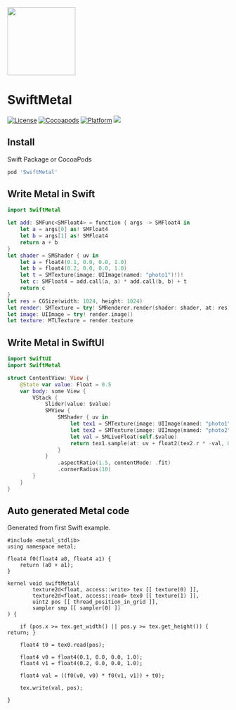 <img src="https://github.com/hexagons/SwiftMetal/blob/master/Assets/SwiftMetal-Bond-Logo-Mini.png?raw=true" width="155"/> 

# SwiftMetal

[![License](https://img.shields.io/cocoapods/l/SwiftMetal.svg)](https://github.com/hexagons/SwiftMetal/blob/master/LICENSE)
[![Cocoapods](https://img.shields.io/cocoapods/v/SwiftMetal.svg)](http://cocoapods.org/pods/SwiftMetal)
[![Platform](https://img.shields.io/cocoapods/p/SwiftMetal.svg)](http://cocoapods.org/pods/SwiftMetal)
<img src="https://img.shields.io/badge/in-swift5.0-orange.svg">

## Install

Swift Package or CocoaPods

```ruby
pod 'SwiftMetal'
```

## Write Metal in Swift

~~~~swift
import SwiftMetal
~~~~

~~~~swift
let add: SMFunc<SMFloat4> = function { args -> SMFloat4 in
    let a = args[0] as! SMFloat4
    let b = args[1] as! SMFloat4
    return a + b
}
let shader = SMShader { uv in
    let a = float4(0.1, 0.0, 0.0, 1.0)
    let b = float4(0.2, 0.0, 0.0, 1.0)
    let t = SMTexture(image: UIImage(named: "photo1")!)!
    let c: SMFloat4 = add.call(a, a) * add.call(b, b) + t
    return c
}
let res = CGSize(width: 1024, height: 1024)
let render: SMTexture = try! SMRenderer.render(shader: shader, at: res)
let image: UIImage = try! render.image()
let texture: MTLTexture = render.texture
~~~~


## Write Metal in SwiftUI

~~~~swift
import SwiftUI
import SwiftMetal
~~~~

~~~~swift
struct ContentView: View {
    @State var value: Float = 0.5
    var body: some View {
        VStack {
            Slider(value: $value)
            SMView {
                SMShader { uv in
                    let tex1 = SMTexture(image: UIImage(named: "photo1")!)!
                    let tex2 = SMTexture(image: UIImage(named: "photo2")!)!
                    let val = SMLiveFloat(self.$value)
                    return tex1.sample(at: uv + float2(tex2.r * -val, 0.0))
                }
            }
                .aspectRatio(1.5, contentMode: .fit)
                .cornerRadius(10)
        }
    }
}
~~~~


## Auto generated Metal code

Generated from first Swift example.

~~~~metal
#include <metal_stdlib>
using namespace metal;

float4 f0(float4 a0, float4 a1) {
    return (a0 + a1);
}

kernel void swiftMetal(
        texture2d<float, access::write> tex [[ texture(0) ]],
        texture2d<float, access::read> tex0 [[ texture(1) ]],
        uint2 pos [[ thread_position_in_grid ]],
        sampler smp [[ sampler(0) ]]
) {
    
    if (pos.x >= tex.get_width() || pos.y >= tex.get_height()) { return; }
    
    float4 t0 = tex0.read(pos);
    
    float4 v0 = float4(0.1, 0.0, 0.0, 1.0);
    float4 v1 = float4(0.2, 0.0, 0.0, 1.0);
    
    float4 val = ((f0(v0, v0) * f0(v1, v1)) + t0);
    
    tex.write(val, pos);
    
}
~~~~
